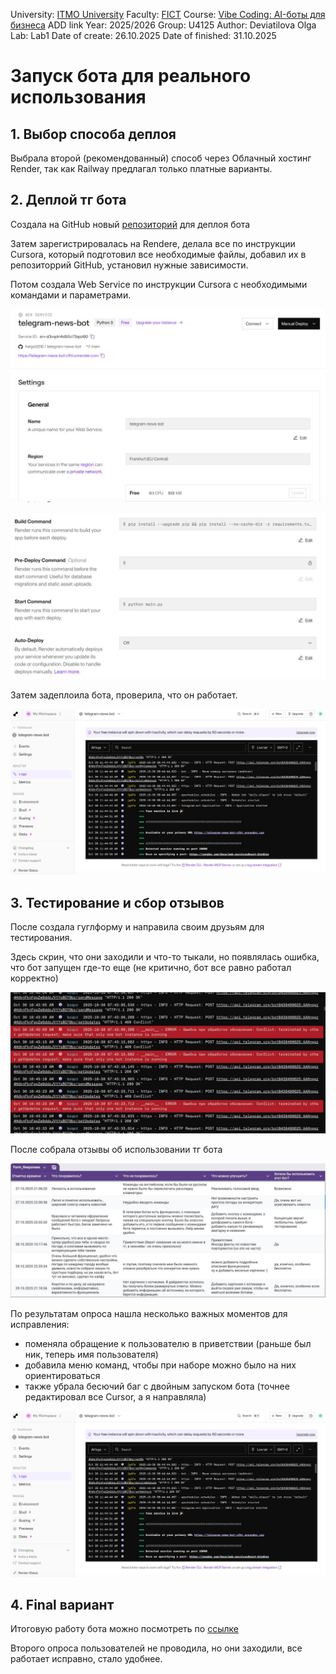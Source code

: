 University: [ITMO University](https://itmo.ru/ru/)
Faculty: [FICT](https://fict.itmo.ru)
Course: [Vibe Coding: AI-боты для бизнеса](https://) ADD link
Year: 2025/2026
Group: U4125
Author: Deviatilova Olga
Lab: Lab1
Date of create: 26.10.2025
Date of finished: 31.10.2025

# Запуск бота для реального использования

## 1. Выбор способа деплоя

Выбрала второй (рекомендованный) способ через Облачный хостинг Render, так как Railway предлагал только платные варианты.

## 2. Деплой тг бота

Создала на GitHub новый [репозиторий](https://github.com/helga1206/telegram-news-bot.git) для деплоя бота

Затем зарегистрировалась на Rendere, делала все по инструкции Cursora, который подготовил все необходимые файлы, добавил их в репозиторрий GitHub, установил нужные зависимости. 

Потом создала Web Service по инструкции Cursora с необходимыми командами и параметрами.

![](screen1.jpg)

![](screen2.jpg)

Затем задеплоила бота, проверила, что он работает.

![](screen3.jpg)

## 3. Тестирование и сбор отзывов

После создала гуглформу и направила своим друзьям для тестирования.

Здесь скрин, что они заходили и что-то тыкали, но появлялась ошибка, что бот запущен где-то еще (не критично, бот все равно работал корректно)

![](screen4.jpg)

После собрала отзывы об использовании тг бота

![](screen5.jpg)

По результатам опроса нашла несколько важных моментов для исправления:
- поменяла обращение к пользователю в приветствии (раньше был ник, теперь имя пользователя)
- добавила меню команд, чтобы при наборе можно было на них ориентироваться
- также убрала бесючий баг с двойным запуском бота (точнее редактировал все Cursor, а я направляла)

![](screen6.jpg)

## 4. Final вариант

Итоговую работу бота можно посмотреть по [ссылке](https://drive.google.com/file/d/1mlzLZLJ7fx0B7ygtXH2N-8enTGrPiP3h/view?usp=share_link)

Второго опроса пользователей не проводила, но они заходили, все работает исправно, стало удобнее.
